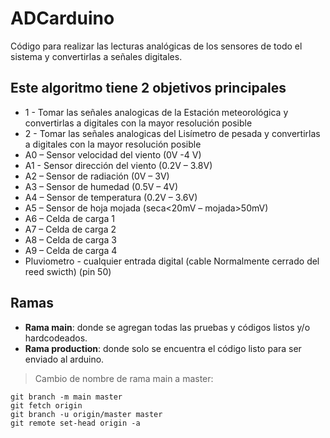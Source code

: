 # ADCarduino

Código para realizar las lecturas analógicas de los sensores de todo el sistema y convertirlas a señales digitales.

## Este algoritmo tiene 2 objetivos principales
* 1 - Tomar las señales analogicas de la Estación meteorológica y convertirlas a digitales con la mayor resolución posible
* 2 - Tomar las señales analogicas del Lisímetro de pesada y convertirlas a digitales con la mayor resolución posible
* A0 – Sensor velocidad del viento (0V -4 V)
* A1 - Sensor dirección del viento (0.2V – 3.8V)
* A2 – Sensor de radiación (0V – 3V)
* A3 – Sensor de humedad (0.5V – 4V)
* A4 – Sensor de temperatura (0.2V – 3.6V)
* A5 – Sensor de hoja mojada (seca<20mV – mojada>50mV)
* A6 – Celda de carga 1
* A7 – Celda de carga 2
* A8 – Celda de carga 3
* A9 – Celda de carga 4
* Pluviometro - cualquier entrada digital (cable Normalmente cerrado del reed swicth) (pin 50)

## Ramas
* **Rama main**: donde se agregan todas las pruebas y códigos listos y/o hardcodeados.
* **Rama production**: donde solo se encuentra el código listo para ser enviado al arduino.

> Cambio de nombre de rama main a master: 
```
git branch -m main master
git fetch origin
git branch -u origin/master master
git remote set-head origin -a
```
